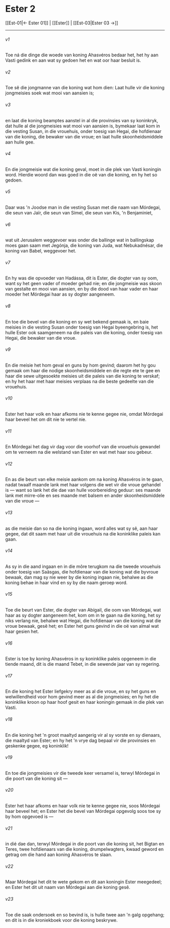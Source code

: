 # Ester 2

[[Est-01|← Ester 01]] | [[Ester]] | [[Est-03|Ester 03 →]]
***

###### v1
Toe ná die dinge die woede van koning Ahasvéros bedaar het, het hy aan Vasti gedink en aan wat sy gedoen het en wat oor haar besluit is. 
###### v2
Toe sê die jongmanne van die koning wat hom dien: Laat hulle vir die koning jongmeisies soek wat mooi van aansien is; 
###### v3
en laat die koning beamptes aanstel in al die provinsies van sy koninkryk, dat hulle al die jongmeisies wat mooi van aansien is, bymekaar laat kom in die vesting Susan, in die vrouehuis, onder toesig van Hegai, die hofdienaar van die koning, die bewaker van die vroue; en laat hulle skoonheidsmiddele aan hulle gee. 
###### v4
En die jongmeisie wat die koning geval, moet in die plek van Vasti koningin word. Hierdie woord dan was goed in die oë van die koning, en hy het so gedoen. 
###### v5
Daar was 'n Joodse man in die vesting Susan met die naam van Mórdegai, die seun van Jaïr, die seun van Símeï, die seun van Kis, 'n Benjaminiet, 
###### v6
wat uit Jerusalem weggevoer was onder die ballinge wat in ballingskap moes gaan saam met Jegónja, die koning van Juda, wat Nebukadnésar, die koning van Babel, weggevoer het. 
###### v7
En hy was die opvoeder van Hadássa, dit is Ester, die dogter van sy oom, want sy het geen vader of moeder gehad nie; en die jongmeisie was skoon van gestalte en mooi van aansien, en by die dood van haar vader en haar moeder het Mórdegai haar as sy dogter aangeneem. 
###### v8
En toe die bevel van die koning en sy wet bekend gemaak is, en baie meisies in die vesting Susan onder toesig van Hegai byeengebring is, het hulle Ester ook saamgeneem na die paleis van die koning, onder toesig van Hegai, die bewaker van die vroue. 
###### v9
En die meisie het hom geval en guns by hom gevind; daarom het hy gou gemaak om haar die nodige skoonheidsmiddele en die regte ete te gee en haar die sewe uitgesoekte meisies uit die paleis van die koning te verskaf; en hy het haar met haar meisies verplaas na die beste gedeelte van die vrouehuis. 
###### v10
Ester het haar volk en haar afkoms nie te kenne gegee nie, omdat Mórdegai haar beveel het om dit nie te vertel nie. 
###### v11
En Mórdegai het dag vir dag voor die voorhof van die vrouehuis gewandel om te verneem na die welstand van Ester en wat met haar sou gebeur. 
###### v12
En as die beurt van elke meisie aankom om na koning Ahasvéros in te gaan, nadat twaalf maande lank met haar volgens die wet vir die vroue gehandel is — want so lank het die dae van hulle voorbereiding geduur: ses maande lank met mirre-olie en ses maande met balsem en ander skoonheidsmiddele van die vroue — 
###### v13
as die meisie dan so na die koning ingaan, word alles wat sy sê, aan haar gegee, dat dit saam met haar uit die vrouehuis na die koninklike paleis kan gaan. 
###### v14
As sy in die aand ingaan en in die môre terugkom na die tweede vrouehuis onder toesig van Saäsgas, die hofdienaar van die koning wat die byvroue bewaak, dan mag sy nie weer by die koning ingaan nie, behalwe as die koning behae in haar vind en sy by die naam geroep word. 
###### v15
Toe die beurt van Ester, die dogter van Abígail, die oom van Mórdegai, wat haar as sy dogter aangeneem het, kom om in te gaan na die koning, het sy niks verlang nie, behalwe wat Hegai, die hofdienaar van die koning wat die vroue bewaak, gesê het; en Ester het guns gevind in die oë van almal wat haar gesien het. 
###### v16
Ester is toe by koning Ahasvéros in sy koninklike paleis opgeneem in die tiende maand, dit is die maand Tebet, in die sewende jaar van sy regering. 
###### v17
En die koning het Ester liefgekry meer as al die vroue, en sy het guns en welwillendheid voor hom gevind meer as al die jongmeisies; en hy het die koninklike kroon op haar hoof gesit en haar koningin gemaak in die plek van Vasti. 
###### v18
En die koning het 'n groot maaltyd aangerig vir al sy vorste en sy dienaars, die maaltyd van Ester; en hy het 'n vrye dag bepaal vir die provinsies en geskenke gegee, eg koninklik! 
###### v19
En toe die jongmeisies vir die tweede keer versamel is, terwyl Mórdegai in die poort van die koning sit — 
###### v20
Ester het haar afkoms en haar volk nie te kenne gegee nie, soos Mórdegai haar beveel het; en Ester het die bevel van Mórdegai opgevolg soos toe sy by hom opgevoed is — 
###### v21
in dié dae dan, terwyl Mórdegai in die poort van die koning sit, het Bigtan en Teres, twee hofdienaars van die koning, drumpelwagters, kwaad geword en getrag om die hand aan koning Ahasvéros te slaan. 
###### v22
Maar Mórdegai het dit te wete gekom en dit aan koningin Ester meegedeel; en Ester het dit uit naam van Mórdegai aan die koning gesê. 
###### v23
Toe die saak ondersoek en so bevind is, is hulle twee aan 'n galg opgehang; en dit is in die kroniekboek voor die koning beskrywe. 
